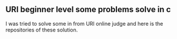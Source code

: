 ## URI beginner level some problems solve in c

I was tried to solve some in from URI online judge and here is the repositories of these solution.
